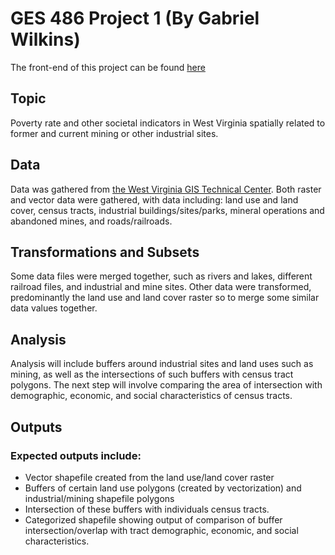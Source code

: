 # GES 486 Project 1 (By Gabriel Wilkins)
The front-end of this project can be found [here](../project1_486/West_Virginia_Health.md)

## Topic
Poverty rate and other societal indicators in West Virginia spatially related to former and current mining or other industrial sites.

## Data
Data was gathered from [the West Virginia GIS Technical Center](http://wvgis.wvu.edu/data/data.php).
Both raster and vector data were gathered, with data including: land use and land cover, census tracts, industrial buildings/sites/parks, mineral operations and abandoned mines, and roads/railroads.

## Transformations and Subsets
Some data files were merged together, such as rivers and lakes, different railroad files, and industrial and mine sites.
Other data were transformed, predominantly the land use and land cover raster so to merge some similar data values together.

## Analysis
Analysis will include buffers around industrial sites and land uses such as mining, as well as the intersections of such buffers with census tract polygons. The next step will involve comparing the area of intersection with demographic, economic, and social characteristics of census tracts.

## Outputs
### Expected outputs include:
- Vector shapefile created from the land use/land cover raster
- Buffers of certain land use polygons (created by vectorization) and industrial/mining shapefile polygons
- Intersection of these buffers with individuals census tracts.
- Categorized shapefile showing output of comparison of buffer intersection/overlap with tract demographic, economic, and social characteristics.
